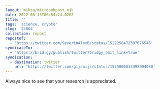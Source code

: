 ```yaml
---
layout: miksa/micropubpost.njk
date: 2022-05-13T06:54:24.020Z
title: ''
tags: 'science, crypto'
slug: '24864'
collection: repost
repostof:
  - 'https://twitter.com/SeverinAlexB/status/1522258472397676545'
syndicateTo:
  - 'https://brid.gy/publish/twitter?bridgy_omit_link=true'
syndication:
  - destination: twitter
    url: 'https://twitter.com/gijswijs/status/1525006832498094080'
---
```

Always nice to see that your research is appreciated. 
